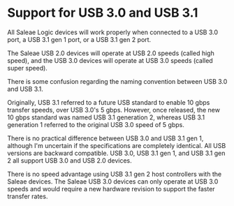 # Support for USB 3.0 and USB 3.1

All Saleae Logic devices will work properly when connected to a USB 3.0 port, a USB 3.1 gen 1 port, or a USB 3.1 gen 2 port.

The Saleae USB 2.0 devices will operate at USB 2.0 speeds (called high speed), and the USB 3.0 devices will operate at USB 3.0 speeds (called super speed).

There is some confusion regarding the naming convention between USB 3.0 and USB 3.1.

Originally, USB 3.1 referred to a future USB standard to enable 10 gbps transfer speeds, over USB 3.0's 5 gbps. However, once released, the new 10 gbps standard was named USB 3.1 generation 2, whereas USB 3.1 generation 1 referred to the original USB 3.0 speed of 5 gbps.

There is no practical difference between USB 3.0 and USB 3.1 gen 1, although I'm uncertain if the specifications are completely identical. All USB versions are backward compatible. USB 3.0, USB 3.1 gen 1, and USB 3.1 gen 2 all support USB 3.0 and USB 2.0 devices.

There is no speed advantage using USB 3.1 gen 2 host controllers with the Saleae devices. The Saleae USB 3.0 devices can only operate at USB 3.0 speeds and would require a new hardware revision to support the faster transfer rates.
